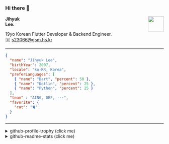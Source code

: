 ### Hi there 👋
<img src="https://github.githubassets.com/images/mona-loading-default.gif" width="50px" align="right">
</a>

**Jihyuk\
Lee.**

19yo Korean Flutter Developer & Backend Engineer.\
✉️ <s23066@gsm.hs.kr>

---

```json
{
  "name": "Jihyuk Lee",
  "birthYear": 2007,
  "locale": "ko-KR, Korea",
  "preferLanguages": [
    { "name": "Dart", "percent": 50 },
    { "name": "Kotlin", "percent": 25 },
    { "name": "Python", "percent": 25 }
  ],
  "team" : "AING, DEF, ···",
  "favorite": {
    "cat": "🐈"
  }
}
```
---
<details>
  <summary>github-profile-trophy (click me)</summary>
  
![](https://github-profile-trophy.vercel.app/?username=withJihyuk&row=1&column=8&theme=nord)
  
</details>
<details>
  <summary>github-readme-stats (click me)</summary>
  
<!--START_SECTION:waka-->
![Code Time](http://img.shields.io/badge/Code%20Time-824%20hrs%206%20mins-blue)

![Lines of code](https://img.shields.io/badge/%EC%A0%80%EB%8A%94%20%EC%97%AC%ED%83%9C%EA%B9%8C%EC%A7%80%20-706.4%20thousand%20%EC%A4%84%EC%9D%98%20%EC%BD%94%EB%93%9C%EB%A5%BC%20%EC%9E%91%EC%84%B1%ED%96%88%EC%96%B4%EC%9A%94.-blue)

**저는 아침형 인간이에요. 🐤** 

```text
🌞 아침                     700 commits         █████░░░░░░░░░░░░░░░░░░░░   19.45 % 
🌆 낮　                     1260 commits        █████████░░░░░░░░░░░░░░░░   35.01 % 
🌃 저녁                     1290 commits        █████████░░░░░░░░░░░░░░░░   35.84 % 
🌙 밤　                     349 commits         ██░░░░░░░░░░░░░░░░░░░░░░░   09.70 % 
```


📊 **저는 이번주를 이렇게 시간을 보냈어요.** 

```text
🕑︎ Timezone: Asia/Seoul

💬 프로그래밍 언어들: 
Kotlin                   15 hrs 38 mins      ███████████████████░░░░░░   74.43 % 
Dart                     3 hrs 35 mins       ████░░░░░░░░░░░░░░░░░░░░░   17.07 % 
YAML                     1 hr 8 mins         █░░░░░░░░░░░░░░░░░░░░░░░░   05.45 % 
Python                   21 mins             ░░░░░░░░░░░░░░░░░░░░░░░░░   01.67 % 
Bash                     12 mins             ░░░░░░░░░░░░░░░░░░░░░░░░░   01.01 % 

🔥 에디터들: 
IntelliJ IDEA            16 hrs 49 mins      ████████████████████░░░░░   80.06 % 
VS Code                  4 hrs 11 mins       █████░░░░░░░░░░░░░░░░░░░░   19.94 % 

💻 운영 체제들: 
Mac                      21 hrs 1 min        █████████████████████████   100.00 % 
```


 Last Updated on 18/04/2025 18:50:44 UTC
<!--END_SECTION:waka-->

</details>

</div>

